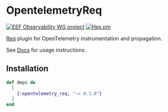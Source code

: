 # OpentelemetryReq

[![EEF Observability WG project](https://img.shields.io/badge/EEF-Observability-black)](https://github.com/erlef/eef-observability-wg)
[![Hex.pm](https://img.shields.io/hexpm/v/opentelemetry_phoenix)](https://hex.pm/packages/opentelemetry_req)

[Req](https://hex.pm/packages/req) plugin for OpenTelemetry instrumentation and propagation.

See [Docs](https://hex.pm/packages/opentelemetry_req) for usage instructions.

## Installation

```elixir
def deps do
  [
    {:opentelemetry_req, "~> 0.1.0"}
  ]
end
```

